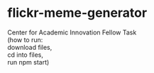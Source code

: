 # flickr-meme-generator
Center for Academic Innovation Fellow Task    
(how to run:    
download files,   
cd into files,    
run npm start)    
